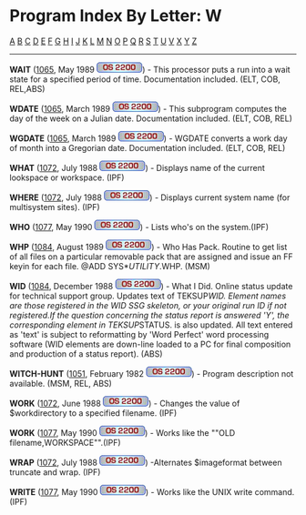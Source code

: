 # Program Index By Letter: W

[A](A-INDEX.md) [B](B-INDEX.md)
[C](C-INDEX.md) [D](D-INDEX.md)
[E](E-INDEX.md) [F](F-INDEX.md)
[G](G-INDEX.md) [H](H-INDEX.md)
[I](I-INDEX.md) [J](J-INDEX.md)
[K](K-INDEX.md) [L](L-INDEX.md)
[M](M-INDEX.md) [N](N-INDEX.md)
[O](O-INDEX.md) [P](P-INDEX.md)
[Q](Q-INDEX.md) [R](R-INDEX.md)
[S](S-INDEX.md) [T](T-INDEX.md)
[U](U-INDEX.md) [V](V-INDEX.md)
[X](X-INDEX.md) [Y](Y-INDEX.md)
[Z](Z-INDEX.md)

- - -
**WAIT** ([1065](1065/1065.md), May 1989
<i>![[OS 2200]](IMAGES/OS2200.JPG)</i>) - This processor puts a run
into a wait state for a specified period of time. Documentation
included. (ELT, COB, REL,ABS)

**WDATE** ([1065](1065/1065.md), March 1989
<i>![[OS 2200]](IMAGES/OS2200.JPG)</i>) - This subprogram computes the
day of the week on a Julian date. Documentation included. (ELT, COB,
REL)

**WGDATE** ([1065](1065/1065.md), March 1989
<i>![[OS 2200]](IMAGES/OS2200.JPG)</i>) - WGDATE converts a work day
of month into a Gregorian date. Documentation included. (ELT, COB,
REL)

**WHAT** ([1072](1072/1072.md), July 1988
<i>![[OS 2200]](IMAGES/OS2200.JPG)</i>) - Displays name of the current
lookspace or workspace. (IPF)

**WHERE** ([1072](1072/1072.md), July 1988
<i>![[OS 2200]](IMAGES/OS2200.JPG)</i>) - Displays current system name
(for multisystem sites). (IPF)

**WHO** ([1077](1077/1077.md), May 1990
<i>![[OS 2200]](IMAGES/OS2200.JPG)</i>) - Lists who's on the
system.(IPF)

**WHP** ([1084](1084/1084.md), August 1989
<i>![[OS 2200]](IMAGES/OS2200.JPG)</i>) - Who Has Pack. Routine to get
list of all files on a particular removable pack that are assigned
and issue an FF keyin for each file. @ADD SYS$*UTILITY$.WHP. (MSM)

**WID** ([1084](1084/1084.md), December 1988
<i>![[OS 2200]](IMAGES/OS2200.JPG)</i>) - What I Did. Online status
update for technical support group. Updates text of TEKSUP*WID.
Element names are those registered in the WID SSG skeleton, or your
original run ID if not registered.If the question concerning the
status report is answered 'Y', the corresponding element in
TEKSUP*STATUS. is also updated. All text entered as 'text' is subject
to reformatting by 'Word Perfect' word processing software (WID
elements are down-line loaded to a PC for final composition and
production of a status report). (ABS)

**WITCH-HUNT** ([1051](1051/1051.md),
February 1982 <i>![[OS 2200]](IMAGES/OS2200.JPG)</i>) - Program
description not available. (MSM, REL, ABS)

**WORK** ([1072](1072/1072.md), June 1988
<i>![[OS 2200]](IMAGES/OS2200.JPG)</i>) - Changes the value of
$workdirectory to a specified filename. (IPF)

**WORK** ([1077](1077/1077.md), May 1990
<i>![[OS 2200]](IMAGES/OS2200.JPG)</i>) - Works like the ""OLD
filename,WORKSPACE"".(IPF)

**WRAP** ([1072](1072/1072.md), July 1988
<i>![[OS 2200]](IMAGES/OS2200.JPG)</i>) -Alternates $imageformat
between truncate and wrap. (IPF)

**WRITE** ([1077](1077/1077.md), May 1990
<i>![[OS 2200]](IMAGES/OS2200.JPG)</i>) - Works like the UNIX write
command.(IPF)
